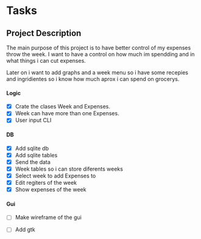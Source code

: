 # Tasks 

## Project Description

The main purpose of this project is to have better control of my expenses throw the week.
I want to have a control on how much im spendding and in what things i can cut expenses.

Later on i want to add graphs and a week menu so i have some recepies and ingridientes 
so i know how much aprox i can spend on grocerys.

#### Logic
- [x] Crate the clases Week and Expenses.
- [x] Week can have more than one Expenses.
- [x] User input CLI

#### DB
- [x] Add sqlite db
- [x] Add sqlite tables
- [x] Send the data
- [x] Week tables so i can store diferents weeks
- [x] Select week to add Expenses to 
- [x] Edit regiters of the week 
- [x] Show expenses of the week
#### Gui
- [ ] Make wireframe of the gui
- [ ] Add gtk 

